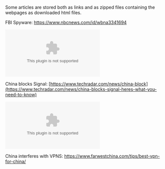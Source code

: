 Some articles are stored both as links and as zipped files containing the webpages as downloaded html files.

FBI Spyware: <https://www.nbcnews.com/id/wbna3341694>

![FBI software cracks encryption wall.zip](https://github.com/MythicAptronym/Locus-Server/blob/10a589bc9d69ef86785602faba4f9b6b4dd9dee0/Media_Repository/Zipped_News_Articles/China%20blocks%20Signal%20-%20here's%20what%20you%20need%20to%20know%20_%20TechRadar.zip)

China blocks Signal: [https://www.techradar.com/news/china-block](https://www.techradar.com/news/china-blocks-signal-heres-what-you-need-to-know)

![China blocks Signal - here's what you need to know  TechRadar.zip](https://github.com/MythicAptronym/Locus-Server/blob/10a589bc9d69ef86785602faba4f9b6b4dd9dee0/Media_Repository/Zipped_News_Articles/FBI%20software%20cracks%20encryption%20wall.zip)

China interferes with VPNS: <https://www.farwestchina.com/tips/best-vpn-for-china/>
